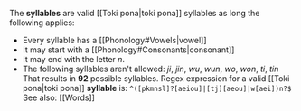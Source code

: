 The **syllables** are valid [[Toki pona|toki pona]] syllables as long the following applies:
- Every syllable has a [[Phonology#Vowels|vowel]]
- It may start with a [[Phonology#Consonants|consonant]]
- It may end with the letter *n*.
- The following syllables aren't allowed: *ji*, *jin*, *wu*, *wun*, *wo*, *won*, *ti*, *tin*
That results in **92** possible syllables. Regex expression for a valid [[Toki pona|toki pona]] **syllable** is:
`^([pkmnsl]?[aeiou]|[tj][aeou]|w[aei])n?$`
See also: [[Words]]